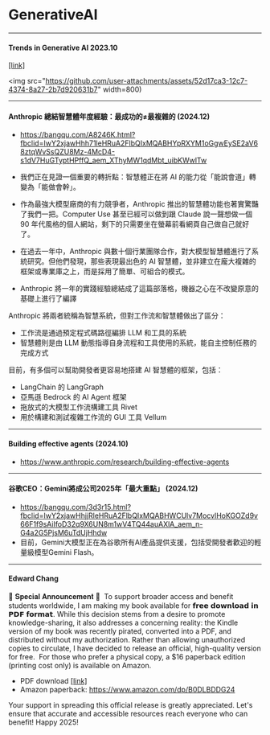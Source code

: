 # GenerativeAI


---
#### Trends in Generative AI 2023.10 
[[link]](https://cherryflava.com/trends-in-generative-ai/)

<img src="https://github.com/user-attachments/assets/52d17ca3-12c7-4374-8a27-2b7d920631b7" width=800)

---
#### Anthropic 總結智慧體年度經驗：最成功的≠最複雜的 (2024.12)
* https://bangqu.com/A8246K.html?fbclid=IwY2xjawHhh71leHRuA2FlbQIxMQABHYpRXYM1oGgwEySE2aV68ztqWvSsQZU8Mz-4McD4-s1dV7HuGTyptHPffQ_aem_XThyMW1qdMbt_uibKWwlTw

* 我們正在見證一個重要的轉折點：智慧體正在將 AI 的能力從「能說會道」轉變為「能做會幹」。
* 作為最強大模型廠商的有力競爭者，Anthropic 推出的智慧體功能也著實驚豔了我們一把。Computer Use 甚至已經可以做到跟 Claude 說一聲想做一個 90 年代風格的個人網站，剩下的只需要坐在螢幕前看網頁自己做自己就好了。
* 在過去一年中，Anthropic 與數十個行業團隊合作，對大模型智慧體進行了系統研究。但他們發現，那些表現最出色的 AI 智慧體，並非建立在龐大複雜的框架或專業庫之上，而是採用了簡單、可組合的模式。
* Anthropic 將一年的實踐經驗總結成了這篇部落格，機器之心在不改變原意的基礎上進行了編譯

Anthropic 將兩者統稱為智慧系統，但對工作流和智慧體做出了區分：
* 工作流是通過預定程式碼路徑編排 LLM 和工具的系統
* 智慧體則是由 LLM 動態指導自身流程和工具使用的系統，能自主控制任務的完成方式

目前，有多個可以幫助開發者更容易地搭建 AI 智慧體的框架，包括：
* LangChain 的 LangGraph
* 亞馬遜 Bedrock 的 AI Agent 框架
* 拖放式的大模型工作流構建工具 Rivet
* 用於構建和測試複雜工作流的 GUI 工具 Vellum

---
#### Building effective agents (2024.10)
* https://www.anthropic.com/research/building-effective-agents

---
#### 谷歌CEO：Gemini將成公司2025年「最大重點」 (2024.12)
* https://bangqu.com/3d3r15.html?fbclid=IwY2xjawHhjjRleHRuA2FlbQIxMQABHWCUlv7MocvlHoKGOZd9v66F1f9sAiIfoD32q9X6UN8m1wV4TQ44auAXlA_aem_n-G4a2G5PjsM6uTdUjHhdw
* 目前，Gemini大模型正在為谷歌所有AI產品提供支援，包括受開發者歡迎的輕量級模型Gemini Flash。

---
#### Edward Chang
 
🎉 𝐒𝐩𝐞𝐜𝐢𝐚𝐥 𝐀𝐧𝐧𝐨𝐮𝐧𝐜𝐞𝐦𝐞𝐧𝐭 🎉
​
To support broader access and benefit students worldwide, I am making my book available for 𝗳𝗿𝗲𝗲 𝗱𝗼𝘄𝗻𝗹𝗼𝗮𝗱 𝗶𝗻 𝗣𝗗𝗙 𝗳𝗼𝗿𝗺𝗮𝘁. While this decision stems from a desire to promote knowledge-sharing, it also addresses a concerning reality: the Kindle version of my book was recently pirated, converted into a PDF, and distributed without my authorization. Rather than allowing unauthorized copies to circulate, I have decided to release an official, high-quality version for free.
​
For those who prefer a physical copy, a $16 paperback edition (printing cost only) is available on Amazon.
​
* PDF download [[link]](https://www.researchgate.net/publication/387541177_LLM_Collaborative_Intelligence_The_Path_to_Artificial_General_Intelligence)
* Amazon paperback: https://www.amazon.com/dp/B0DLBDDG24​

Your support in spreading this official release is greatly appreciated. Let's ensure that accurate and accessible resources reach everyone who can benefit!
Happy 2025!
